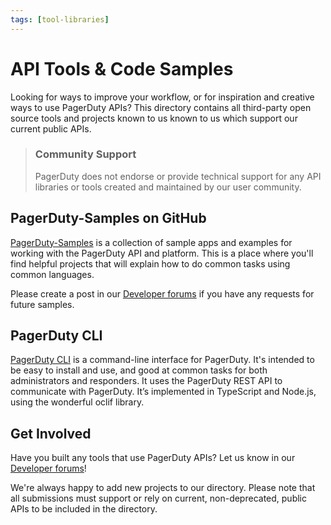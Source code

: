 ```yaml
---
tags: [tool-libraries]
---
```


# API Tools & Code Samples

Looking for ways to improve your workflow, or for inspiration and creative ways to use PagerDuty APIs? This directory contains all third-party open source tools and projects known to us known to us which support our current public APIs.

<!-- theme:info -->
> ### Community Support
> PagerDuty does not endorse or provide technical support for any API libraries or tools created and maintained by our user community.

## PagerDuty-Samples on GitHub
[PagerDuty-Samples](https://github.com/PagerDuty-Samples/) is a collection of sample apps and examples for working with the PagerDuty API and platform. This is a place where you'll find helpful projects that will explain how to do common tasks using common languages.

Please create a post in our [Developer forums](https://community.pagerduty.com/forum/c/developer) if you have any requests for future samples.

## PagerDuty CLI
[PagerDuty CLI](https://github.com/martindstone/pagerduty-cli/wiki/PagerDuty-CLI-User-Guide) is a command-line interface for PagerDuty. It's intended to be easy to install and use, and good at common tasks for both administrators and responders. It uses the PagerDuty REST API to communicate with PagerDuty. It’s implemented in TypeScript and Node.js, using the wonderful oclif library.

## Get Involved

Have you built any tools that use PagerDuty APIs? Let us know in our [Developer forums](https://community.pagerduty.com/forum/c/developer)!

We're always happy to add new projects to our directory. Please note that all submissions must support or rely on current, non-deprecated, public APIs to be included in the directory.
